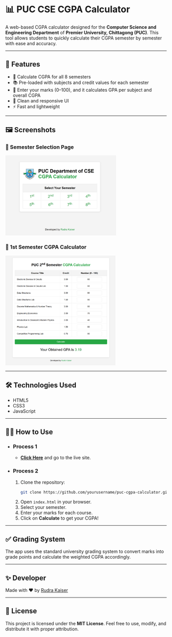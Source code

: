 # 📊 PUC CSE CGPA Calculator

A web-based CGPA calculator designed for the **Computer Science and Engineering Department** of **Premier University, Chittagong (PUC)**. This tool allows students to quickly calculate their CGPA semester by semester with ease and accuracy.

---

## 🚀 Features

- 🧮 Calculate CGPA for all 8 semesters
- 📚 Pre-loaded with subjects and credit values for each semester
- 🔢 Enter your marks (0–100), and it calculates GPA per subject and overall CGPA
- 🎨 Clean and responsive UI
- ⚡ Fast and lightweight

---

## 🖼️ Screenshots

### 🎯 Semester Selection Page
<img src="assets/sem_page.jpg" height="250px" alt="Semester SelectionSemester Selection">

### 📘 1st Semester CGPA Calculator
<img src="assets/cgpa_cal_page.png" height="343px" alt="1st Semester CGPA Page">

---

## 🛠️ Technologies Used

- HTML5
- CSS3
- JavaScript

---

## 🧑‍💻 How to Use

- ### Process 1

   - **[Click Here](https://rudra-404.github.io/PUC_CSE_CGPA_Calculator/)** and go to the live site.

- ### Process 2

   1. Clone the repository:
      ```bash
      git clone https://github.com/yourusername/puc-cgpa-calculator.git
      ```
   2. Open `index.html` in your browser.
   3. Select your semester.
   4. Enter your marks for each course.
   5. Click on **Calculate** to get your CGPA!

---

## ✅ Grading System

The app uses the standard university grading system to convert marks into grade points and calculate the weighted CGPA accordingly.

---

## ✨ Developer

Made with ❤️ by [Rudra Kaiser](https://github.com/rudra-404)

---

## 📜 License

This project is licensed under the **MIT License**. Feel free to use, modify, and distribute it with proper attribution.